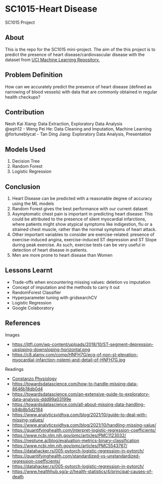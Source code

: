 # SC1015-Heart Disease
SC1015 Project

## About
This is the repo for the SC1015 mini-project. The aim of the this project is to predict the presence of heart disease/cardiovascular disease with the dataset from [UCI Machine Learning Repository.](https://archive.ics.uci.edu/ml/datasets/Heart+Disease "UCI ML")

## Problem Definition
How can we accurately predict the presence of heart disease (defined as narrowing of blood vessels) with data that are commonly obtained in regular health checkups? 


## Contribution
Neoh Kai Xiang: Data Extraction, Exploratory Data Analysis <br/>
@wph12 - Weng Pei He: Data Cleaning and Imputation, Machine Learning<br/>
@fortuneblycat - Tan Ding Jiang: Exploratory Data Analysis, Presentation  

## Models Used
1. Decision Tree
2. Random Forest
3. Logistic Regression

## Conclusion
1. Heart Disease can be predicted with a reasonable degree of accuracy using the ML models
2. Random Forest gives the best performance with our current dataset
3. Asymptomatic chest pain is important in predicting heart disease: This could be attributed to the presence of silent myocardial infarctions, where patients might show atypical symptoms like indigestion, flu or a strained chest muscle, rather than the normal symptoms of heart attack.
4. Other important variables to consider are exercise-related: presence of exercise-induced angina, exercise-induced ST depression and ST Slope during peak exercise. As such, exercise tests can be very useful in detection of heart disease in patients.
5. Men are more prone to heart disease than Women


## Lessons Learnt
* Trade-offs when encountering missing values: deletion vs imputation
* Concept of imputation and the methods to carry it out
* RandomForest Classifier
* Hyperparameter tuning with gridsearchCV
* Logistic Regression
* Google Colaboratory

## References
Images
* https://litfl.com/wp-content/uploads/2018/10/ST-segment-depression-upsloping-downsloping-horizontal.png
* https://c8.alamy.com/comp/HNFH7G/ecg-of-non-st-elevation-myocardial-infarction-nstemi-and-detail-of-HNFH7G.jpg

Readings
* [Constanzo Physiology](https://www.elsevier.com/books/costanzo-physiology/costanzo/978-0-323-79333-9)
* https://towardsdatascience.com/how-to-handle-missing-data-8646b18db0d4
* https://towardsdatascience.com/an-extensive-guide-to-exploratory-data-analysis-ddd99a03199e
* https://towardsdatascience.com/all-about-missing-data-handling-b94b8b5d2184
* https://www.analyticsvidhya.com/blog/2021/10/guide-to-deal-with-missing-values/
* https://www.analyticsvidhya.com/blog/2021/10/handling-missing-value/
* https://quantifyinghealth.com/interpret-logistic-regression-coefficients/
* https://www.ncbi.nlm.nih.gov/pmc/articles/PMC1123032/
* https://neptune.ai/blog/evaluation-metrics-binary-classification
* https://www.ncbi.nlm.nih.gov/pmc/articles/PMC5543767/
* https://datahacker.rs/005-pytorch-logistic-regression-in-pytorch/
* https://quantifyinghealth.com/standardized-vs-unstandardized-regression-coefficients/
* https://datahacker.rs/005-pytorch-logistic-regression-in-pytorch/
* https://www.healthhub.sg/a-z/health-statistics/4/principal-causes-of-death
